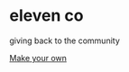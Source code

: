 # eleven co

giving back to the community

[Make your own](https://github.com/markhorn-dev/astro-nano)
